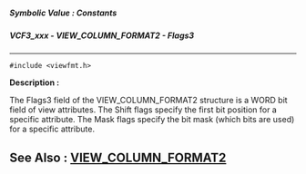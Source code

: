 ##### Symbolic Value : Constants
##### VCF3_xxx - VIEW_COLUMN_FORMAT2 - Flags3
---
```
#include <viewfmt.h>
```
**Description :**

The Flags3 field of the VIEW_COLUMN_FORMAT2 structure is a WORD bit field of 
view attributes.  The Shift flags specify the first bit position for a specific 
attribute.  The Mask flags specify the bit mask (which bits are used) for a 
specific attribute.


**See Also :**
[VIEW_COLUMN_FORMAT2](/domino-c-api-docs/reference/Data/VIEW_COLUMN_FORMAT2)
---
